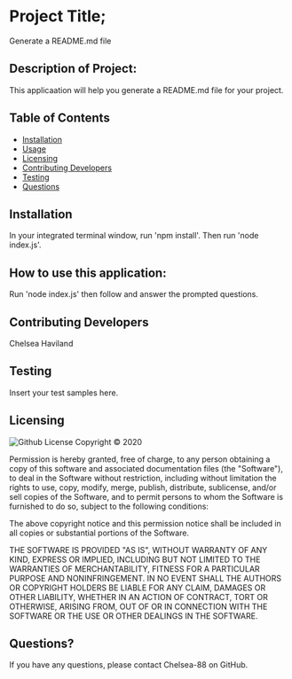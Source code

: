 
  # Project Title;
  Generate a README.md file

  ## Description of Project: 
  This applicaation will help you generate a README.md file for your project.

  ## Table of Contents
   
  * [Installation](#install)
  * [Usage](#usage)
  * [Licensing](#licensing)
  * [Contributing Developers](#contributors)
  * [Testing](#testing)
  * [Questions](#questions)
  
  ## Installation
  In your integrated terminal window, run 'npm install'. Then run 'node index.js'.

  ## How to use this application:
  Run 'node index.js' then follow and answer the prompted questions.

  ## Contributing Developers
  Chelsea Haviland

  ## Testing
  Insert your test samples here.

  ## Licensing
  ![Github License](https://img.shields.io/badge/license-MIT-yellowgreen.svg)
  Copyright © 2020 <copyright holders>

Permission is hereby granted, free of charge, to any person obtaining a copy
of this software and associated documentation files (the "Software"), to deal
in the Software without restriction, including without limitation the rights
to use, copy, modify, merge, publish, distribute, sublicense, and/or sell
copies of the Software, and to permit persons to whom the Software is
furnished to do so, subject to the following conditions:

The above copyright notice and this permission notice shall be included in all
copies or substantial portions of the Software.

THE SOFTWARE IS PROVIDED "AS IS", WITHOUT WARRANTY OF ANY KIND, EXPRESS OR
IMPLIED, INCLUDING BUT NOT LIMITED TO THE WARRANTIES OF MERCHANTABILITY,
FITNESS FOR A PARTICULAR PURPOSE AND NONINFRINGEMENT. IN NO EVENT SHALL THE
AUTHORS OR COPYRIGHT HOLDERS BE LIABLE FOR ANY CLAIM, DAMAGES OR OTHER
LIABILITY, WHETHER IN AN ACTION OF CONTRACT, TORT OR OTHERWISE, ARISING FROM,
OUT OF OR IN CONNECTION WITH THE SOFTWARE OR THE USE OR OTHER DEALINGS IN THE
SOFTWARE.

  ## Questions?

  If you have any questions, please contact Chelsea-88 on GitHub.


